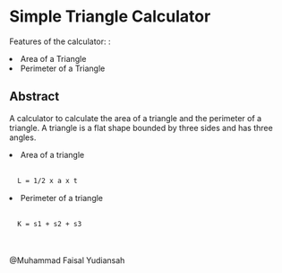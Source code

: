 # Simple Triangle Calculator

Features of the calculator: :
<li>Area of a Triangle</li>
<li>Perimeter of a Triangle</li>

## Abstract

A calculator to calculate the area of ​​a triangle and the perimeter of a triangle. A triangle is a flat shape bounded by three sides and has three angles.

<li>Area of ​​a triangle</li>
<br>

```bash
  L = 1/2 x a x t
```

<li>Perimeter of ​​a triangle</li>
<br>

```bash
  K = s1 + s2 + s3
```
<br>
<br>
@Muhammad Faisal Yudiansah
